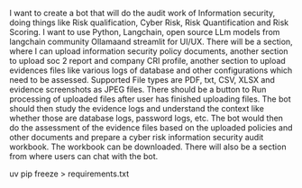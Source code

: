 I want to create a bot that will do the audit work of Information security, doing things like Risk qualification, Cyber Risk, Risk Quantification and Risk Scoring. I want to use Python, Langchain, open source LLm models from langchain community Ollamaand streamlit for UI/UX. There will be a section, where I can upload information security policy documents, another section to upload soc 2 report and company CRI profile, another section to upload evidences files like various logs of database and other configurations which need to be assessed. Supported File types are PDF, txt, CSV, XLSX and evidence screenshots as JPEG files. There should be a button to Run processing of uploaded files after user has finished uploading files. The bot should then study the evidence logs and understand the context like whether those are database logs, password logs, etc. The bot would then do the assessment of the evidence files based on the uploaded policies and other documents and prepare a cyber risk information security audit workbook. The workbook can be downloaded. There will also be a section from where users can chat with the bot.

uv pip freeze > requirements.txt